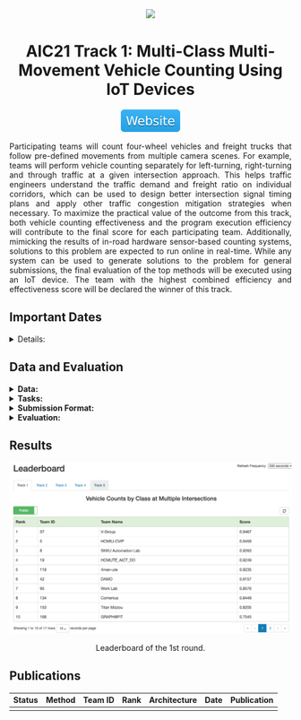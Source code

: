 <div align="center">
<img src="data/aic21_track1.gif" width="1000">

AIC21 Track 1: Multi-Class Multi-Movement Vehicle Counting Using IoT Devices
=============================
<a href="https://www.aicitychallenge.org/2021-challenge-tracks/"><img src="../../data/badge/website.svg"></a>
</div>

<div align="justify">

Participating teams will count four-wheel vehicles and freight trucks that
follow pre-defined movements from multiple camera scenes. For example, teams
will perform vehicle counting separately for left-turning, right-turning and
through traffic at a given intersection approach. This helps traffic engineers
understand the traffic demand and freight ratio on individual corridors, which
can be used to design better intersection signal timing plans and apply other
traffic congestion mitigation strategies when necessary. To maximize the
practical value of the outcome from this track, both vehicle counting
effectiveness and the program execution efficiency will contribute to the final
score for each participating team. Additionally, mimicking the results of
in-road hardware sensor-based counting systems, solutions to this problem are
expected to run online in real-time. While any system can be used to generate
solutions to the problem for general submissions, the final evaluation of the
top methods will be executed using an IoT device. The team with the highest
combined efficiency and effectiveness score will be declared the winner of this
track.

## Important Dates

<details><summary>Details:</summary>

- **Challenge kick-off**: 01/12/2021


- **Data sets shared with participants**: 01/22/2021


- **Evaluation server open to submissions**: 03/06/2021


- **Challenge track submissions due**: 04/09/2021 (11:59 PM, Pacific Time)
  - _Evaluation submission is closed and rankings are finalized._


- **Workshop papers due**: 04/13//2021 (09:00 AM, Pacific Time)
	- _Since our review is not double-blind, papers should be submitted in
	  final/camera-ready form._


- **Final decisions to authors**: 04/18/2021
  - _All authors are notified in CMT. There are about 24 hours to prepare for
	the final version of accepted papers._


- **Final papers due**: 04/19/2021 (11:59 PM, Pacific Time)
  - _All camera ready paper should be uploaded to CMT to be published by 
    CVPR 2021. The accepted workshop papers will be accessible online at IEEE 
    Xplore Digital Library and CVF Open Access._


- **Open source on GitHub (training code + testing code + additional annotation)
  due**: 05/09/2021 (11:59 PM, Pacific Time)
	- _All the competitors/candidates for awards MUST release their code for
	  validation before decision of awardees. The performance on the leaderboard
	  has to be reproducible without the use of external data._


- **Presentation of papers and announcement of awards**: 06/25/2021 (02:00 PM,
  Pacific Time)

</details>

## Data and Evaluation

<details><summary><b>Data:</b></summary>

The data set contains 31 video clips (about 9 hours in total) captured from 20
unique camera views (some cameras provide multiple video clips to cover
different lighting and weather conditions.). Each camera view comes with a
detailed instruction document describing the region of interest (ROI), movements
of interest (MOI) and how vehicles should be counted (please refer to the
`ReadMe.txt` file for more details). The instruction document is meant to remove
the ambiguities so that different people manually counting vehicles following
instruction in the document should yield the same result. The ground truth
counts for all videos are manually created and cross-validated following the
provided instruction document.

The 9 hours of video in track 1 are split into two data sets A and B. Data set
A (5 hours in total) along with all the corresponding instruction documents and
a small subset of ground truth labels (for demonstration purpose) are made
available to participating teams. Data set B will be reserved for later testing.
</details>

<details><summary><b>Tasks:</b></summary>

A crucial tool in signal timing planning is capturing accurate movement- and
class-specific vehicle counts. To be useful in online intelligent transportation
systems, methods designed for this task must not only be accurate in their
counting, but should also be efficient, preferably working in real-time on the
edge [7]. Teams should thus design online real-time programs to count both cars
and trucks belonging to the MOIs given a video clip. In this track, both the
effectiveness of the program and its efficiency will count towards determining
the winning team.

Teams can design their vehicle counting programs and submit counting results of
data set A to the online evaluation system to get ranked on the public leader
board. The public leader board only provides a way for a team to evaluate and
improve their systems and the ranking will NOT determine the winners of this
track. All prize contenders have to submit functioning code to be tested on data
set B. The best performer on data set B combining both the counting accuracy and
the program efficiency will be declared the winner.

The Track 1 program should be able to accept input data in a streaming fashion
and provide its results also in a streaming fashion via standard output. Output
data should be formatted as detailed above and any other information should be
directed to standard error rather than standard output. In particular, the
program should open any input video as a stream (e.g., using cv2.VideoCapture)
and start producing counts output within 15 seconds from the start of its
execution. At any given time $t$, assuming the program execution start as $t_0$, 
any output for video frames outside the range $[\max(t_0, t-15s), t]$ will be 
ignored in the online evaluation.
</details>

<details><summary><b>Submission Format:</b></summary>

To be ranked on the public leader board of data set A, one text file should be
submitted to the online evaluation system containing, on each line, details of
one counted vehicle, in the following format (values are space-delimited):

```text
<gen_time> <video_id> <frame_id> <movement_id> <vehicle_class_id>
```

Where:

- `<gen_time>` is the generation time, i.e., the time from the start of the
  program execution until this frame’s output is generated, in seconds. Teams
  should obtain a unix timestamp at the start of the program execution and
  before each output to the stream and report the differences between the
  current unix timestamp and the program execution start unix timestamp.
- `<video_id>` is the video numeric identifier, starting with 1. It represents
  the position of the video in the list of all track videos, sorted in
  alphanumeric order.
- `<frame_id>` represents the frame count for the current frame in the current
  video, starting with 1.
- `<movement_id>` denotes the movement numeric identifier, starting with 1. It
  represents the position of the movement in the list of the MOIs defined in the
  corresponding instruction document of that video.
- `<vehicle_class_id>` is the vehicle classic numeric identifier. Only two
  values are accepted {1, 2} where 1 stands for “car” and 2 represents “truck”.
</details>

<details><summary><b>Evaluation:</b></summary>

The Track 1 evaluation score ($S1$) is a weighted combination between the 
Track 1 efficiency score ($S1_{efficiency}$) and the Track 1 effectiveness 
score ($S1_{effectiveness}$).
$$ S1 = \alpha S1_{efficiency} + \beta S1_{effectiveness} $$
$$ where \alpha=0.3, \beta=0.7 $$
</details>

## Results

<div align="center">
	<img src="data/aic21_track1_round_01.png" width="800">
	<p>Leaderboard of the 1st round.</p>
</div>

## Publications

| Status | Method | Team ID | Rank | Architecture | Date | Publication |
|:------:|--------|:-------:|:----:|--------------|------|-------------|
|        |        |         |      |              |      |             |

</div>

